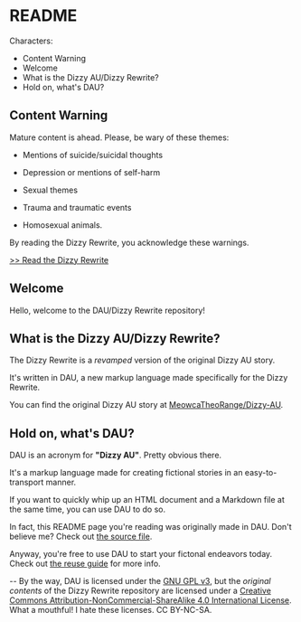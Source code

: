 # README


Characters:
- Content Warning
- Welcome
- What is the Dizzy AU/Dizzy Rewrite?
- Hold on, what's DAU?

## Content Warning
Mature content is ahead. Please, be wary of these themes:

- Mentions of suicide/suicidal thoughts

- Depression or mentions of self-harm

- Sexual themes

- Trauma and traumatic events

- Homosexual animals.

By reading the Dizzy Rewrite, you acknowledge these warnings.

[>> Read the Dizzy Rewrite](https*/meowcatheorange.github.io/Dizzy-Rewrite/STORY)

## Welcome
Hello, welcome to the DAU/Dizzy Rewrite repository!

## What is the Dizzy AU/Dizzy Rewrite?
The Dizzy Rewrite is a *revamped* version of the original Dizzy AU story.

It's written in DAU, a new markup language made specifically for the Dizzy Rewrite.

You can find the original Dizzy AU story at [MeowcaTheoRange/Dizzy-AU](https*/github.com/MeowcaTheoRange/Dizzy-AU).

## Hold on, what's DAU?
DAU is an acronym for **"Dizzy AU"**. Pretty obvious there.

It's a markup language made for creating fictional stories in an easy-to-transport manner.

If you want to quickly whip up an HTML document and a Markdown file at the same time, you can use DAU to do so.

In fact, this README page you're reading was originally made in DAU. Don't believe me? Check out [the source file](/format/source/readme.dau).

Anyway, you're free to use DAU to start your fictonal endeavors today. Check out [the reuse guide](/format/converted/markdown/reuse.md) for more info.

-- By the way, DAU is licensed under the [GNU GPL v3](https*/www.gnu.org/licenses/gpl-3.0.html), but the *original contents* of the Dizzy Rewrite repository are licensed under a [Creative Commons Attribution-NonCommercial-ShareAlike 4.0 International License](http*/creativecommons.org/licenses/by-nc-sa/4.0/). What a mouthful! I hate these licenses. CC BY-NC-SA.

